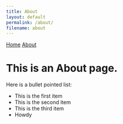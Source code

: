 ```yaml
---
title: About
layout: default
permalink: /about/
filename: about
--- 
```

[Home](index.md) [About](about.md)

# This is an About page.

Here is a bullet pointed list: 
- This is the first item
- This is the second item
- This is the third item
- Howdy
